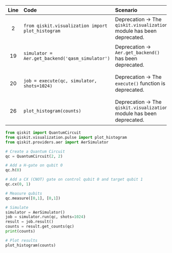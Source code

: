 | Line | Code | Scenario | Reference | Artifact | Refactoring |
| :--: | :--- | :------- | :-------: | :------- | :---------- |
| 2 | `from qiskit.visualization import plot_histogram` | Deprecation -> The `qiskit.visualization` module has been deprecated. | 82725514-4a24-4f05-89f4-3d08595a8f94 | qiskit.visualization | `from qiskit.visualization.pulse import plot_histogram` |
| 19 | `simulator = Aer.get_backend('qasm_simulator')` | Deprecation -> `Aer.get_backend()` has been deprecated. | 01d4a8e8-1c4b-4497-a773-10e3d2ad5232 | Aer.get_backend | `simulator = AerSimulator()` |
| 20 | `job = execute(qc, simulator, shots=1024)` | Deprecation -> The `execute()` function is deprecated. | 02c83a5a-c28d-46c6-acc2-4db931c4c15a | execute | `job = simulator.run(qc, shots=1024)` |
| 26 | `plot_histogram(counts)` | Deprecation -> The `qiskit.visualization` module has been deprecated. | 82725514-4a24-4f05-89f4-3d08595a8f94 | plot_histogram | `plot_histogram(counts)` |


```python
from qiskit import QuantumCircuit
from qiskit.visualization.pulse import plot_histogram
from qiskit.providers.aer import AerSimulator

# Create a Quantum Circuit
qc = QuantumCircuit(2, 2)

# Add a H-gate on qubit 0
qc.h(0)

# Add a CX (CNOT) gate on control qubit 0 and target qubit 1
qc.cx(0, 1)

# Measure qubits
qc.measure([0,1], [0,1])

# Simulate
simulator = AerSimulator()
job = simulator.run(qc, shots=1024)
result = job.result()
counts = result.get_counts(qc)
print(counts)

# Plot results
plot_histogram(counts)
```